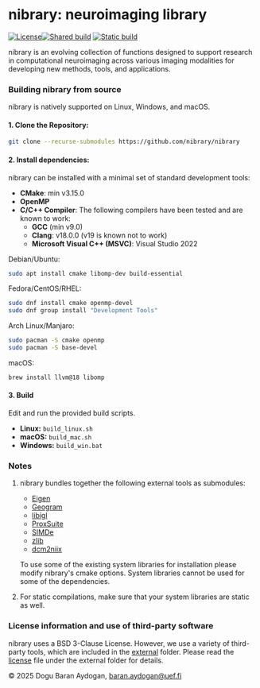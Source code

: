 nibrary: neuroimaging library
=============================

[![License](https://img.shields.io/badge/License-BSD_3--Clause-blue.svg)](https://opensource.org/licenses/BSD-3-Clause)[![Shared build](https://github.com/nibrary/nibrary/actions/workflows/build_shared.yml/badge.svg)](https://github.com/nibrary/nibrary/actions/workflows/build_shared.yml) [![Static build](https://github.com/nibrary/nibrary/actions/workflows/build_static.yml/badge.svg)](https://github.com/nibrary/nibrary/actions/workflows/build_static.yml)


nibrary is an evolving collection of functions designed to support research in computational neuroimaging across various imaging modalities for developing new methods, tools, and applications.


### Building nibrary from source

nibrary is natively supported on Linux, Windows, and macOS.

#### 1. Clone the Repository:

```bash
git clone --recurse-submodules https://github.com/nibrary/nibrary
```

#### 2. Install dependencies:

nibrary can be installed with a minimal set of standard development tools:

*   **CMake**: min v3.15.0
*   **OpenMP**
*   **C/C++ Compiler**: The following compilers have been tested and are known to work:
    *   **GCC** (min v9.0)
    *   **Clang**: v18.0.0 (v19 is known not to work)
    *   **Microsoft Visual C++ (MSVC)**: Visual Studio 2022

Debian/Ubuntu:
```bash
sudo apt install cmake libomp-dev build-essential
```

Fedora/CentOS/RHEL:
```bash
sudo dnf install cmake openmp-devel
sudo dnf group install "Development Tools"
```

Arch Linux/Manjaro:
```bash
sudo pacman -S cmake openmp
sudo pacman -S base-devel
```

macOS:
```bash
brew install llvm@18 libomp
```

#### 3. Build

Edit and run the provided build scripts.

* **Linux:** `build_linux.sh`
* **macOS:** `build_mac.sh`
* **Windows:** `build_win.bat`

### Notes

1. nibrary bundles together the following external tools as submodules:

    *   [Eigen](https://eigen.tuxfamily.org)
    *   [Geogram](https://github.com/BrunoLevy/geogram)
    *   [libigl](https://libigl.github.io/)
    *   [ProxSuite](https://github.com/Simple-Robotics/proxsuite)
    *   [SIMDe](https://github.com/simd-everywhere/simde)
    *   [zlib](http://zlib.net/)
    *   [dcm2niix](https://www.nitrc.org/plugins/mwiki/index.php/dcm2nii:MainPage)

    To use some of the existing system libraries for installation please modify nibrary's cmake options. System libraries cannot be used for some of the dependencies.

2. For static compilations, make sure that your system libraries are static as well.


### License information and use of third-party software

nibrary uses a BSD 3-Clause License. However, we use a variety of third-party tools, which are included in the [external](./external) folder. Please read the [license](./external/LICENSE.md) file under the external folder for details.




&copy; 2025 Dogu Baran Aydogan, baran.aydogan@uef.fi



